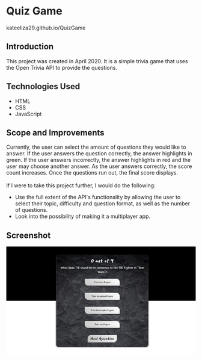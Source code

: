 # Quiz Game
kateeliza29.github.io/QuizGame

## Introduction
This project was created in April 2020. It is a simple trivia game that uses the Open Trivia API to provide the questions.

## Technologies Used
* HTML
* CSS
* JavaScript

## Scope and Improvements
Currently, the user can select the amount of questions they would like to answer. If the user answers the question correctly, the answer highlights in green. If the user answers incorrectly, the answer highlights in red and the user may choose another answer. As the user answers correctly, the score count increases. Once the questions run out, the final score displays.  
<br>
If I were to take this project further, I would do the following:
* Use the full extent of the API's functionality by allowing the user to select their topic, difficulty and question format, as well as the number of questions. 
* Look into the possibility of making it a multiplayer app. 

## Screenshot
![A screenshot of the quiz game with questions showing.](QuizGame.png)
